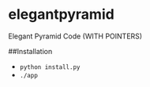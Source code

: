 # elegantpyramid
Elegant Pyramid Code (WITH POINTERS)

##Installation
- ```python install.py```
- ```./app```
